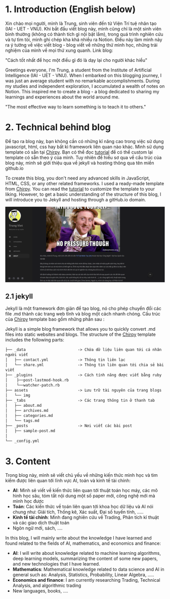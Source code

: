 
# 1. Introduction (English below) 

Xin chào mọi người, mình là Trung, sinh viên đến từ Viện Trí tuệ nhân tạo (IAI - UET - VNU). Khi bắt đầu viết blog này, mình cũng chỉ là một sinh viên bình thường (không có thành tích gì nội bật lắm), trong quá trình nghiên cứu và tự tìm tòi, mình ghi chép kha khá nhiều ra Notion. Điều này làm mình nảy ra ý tưởng về việc viết blog - blog viết về những thứ mình học, những trải nghiệm của mình về mọi thứ xung quanh. Link blog: [](https://trungviet17.github.io/) 

"Cách tốt nhất để học một điều gì đó là dạy lại cho người khác hiểu" 

Greetings everyone, I'm Trung, a student from the Institute of Artificial Intelligence (IAI - UET - VNU). When I embarked on this blogging journey, I was just an average student with no remarkable accomplishments. During my studies and independent exploration, I accumulated a wealth of notes on Notion. This inspired me to create a blog - a blog dedicated to sharing my learnings and experiences about the world around me.

"The most effective way to learn something is to teach it to others."

# 2. Technical behind blog

Để tạo ra blog này, bạn không cần có những kĩ năng cao trong việc sử dụng javascript, html, css hay bất kì framework liên quan nào khác. Mình sử dụng template có sẵn tại [Chirpy](https://github.com/cotes2020/jekyll-theme-chirpy/). Bạn có thể đọc [tutorial](https://www.youtube.com/watch?v=m1RYsmOMPLs) để có thể custom lại template có sẵn theo ý của mình. Tuy nhiên để hiểu sơ qua về cấu trúc của blog này, mình sẽ giới thiệu qua về jekyll và hosting thông qua tên miền github.io

To create this blog, you don't need any advanced skills in JavaScript, HTML, CSS, or any other related frameworks. I used a ready-made template from [Chirpy](https://github.com/cotes2020/jekyll-theme-chirpy/). You can read the [tutorial](https://www.youtube.com/watch?v=m1RYsmOMPLs) to customize the template to your liking.  However, to get a basic understanding of the structure of this blog, I will introduce you to Jekyll and hosting through a gitHub.io domain.

![intro](/assets/img/intro.png)


## 2.1 jekyll 
Jekyll là một framework đơn giản để tạo blog, nó cho phép chuyển đổi các file .md thành các trang web tĩnh và blog một cách nhanh chóng. Cấu trúc của [Chirpy](https://github.com/cotes2020/jekyll-theme-chirpy/) template bao gồm những phần sau : 

Jekyll is a simple blog framework that allows you to quickly convert .md files into static websites and blogs. The structure of the [Chirpy](https://github.com/cotes2020/jekyll-theme-chirpy/) template includes the following parts:

```
├── _data                       -> Chứa dữ liệu liên quan tới cá nhân người viết
│   ├── contact.yml             -> Thông tin liên lạc 
│   └── share.yml               -> Thông tin liên quan tới chia sẻ bài viết
├── _plugins                    -> Cách tính năng được viết bằng ruby 
│    ├──post-lastmod-hook.rb    
│    └──watcher-patch.rb
├── assets                      -> Lưu trữ tài nguyên của trang blogs
│   └── img
├── _tabs                       -> Các trang thông tin ở thanh tab 
│   ├── about.md
│   ├── archives.md
│   ├── categories.md
│   └── tags.md
├── _posts                      -> Nơi viết các bài post
│   ├── sample-post.md
│   
└── _config.yml
```

# 3. Content 

Trong blog này, mình sẽ viết chủ yếu về những kiến thức mình học và tìm kiếm được liên quan tới lĩnh vực AI, toán và kinh tế tài chính: 
- **AI**: Mình sẽ viết về kiến thức liên quan tới thuật toán học máy, các mô hình học sâu, tóm tắt nội dung một số paper mới, công nghệ mới mà mình học được 
- **Toán**: Các kiến thức về toán liên quan tới khoa học dữ liệu và AI nói chung như: Giải tích, Thống kê, Xác suất, Đại số tuyến tính, ..... 
- **Kinh tế tài chính**: Mình đang nghiên cứu về Trading, Phân tích kĩ thuật và các giao dịch thuật toán 
- Ngôn ngữ mới, sách, ....  

In this blog, I will mainly write about the knowledge I have learned and found related to the fields of AI, mathematics, and economics and finance:

- **AI**: I will write about knowledge related to machine learning algorithms, deep learning models, summarizing the content of some new papers, and new technologies that I have learned.
- **Mathematics**: Mathematical knowledge related to data science and AI in general such as: Analysis, Statistics, Probability, Linear Algebra, .....
- **Economics and finance**: I am currently researching Trading, Technical Analysis, and algorithmic trading
- New languages, books, ....
